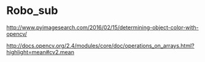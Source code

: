 # Robo_sub

http://www.pyimagesearch.com/2016/02/15/determining-object-color-with-opencv/

http://docs.opencv.org/2.4/modules/core/doc/operations_on_arrays.html?highlight=mean#cv2.mean
